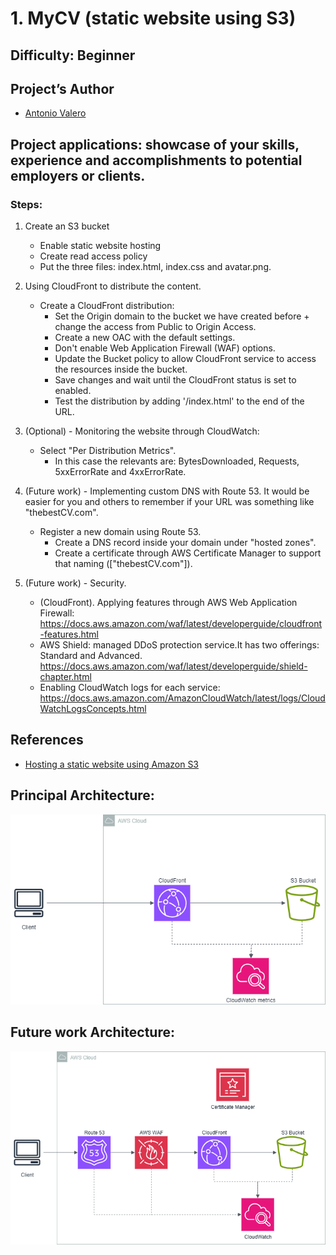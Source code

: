 # 1. MyCV (static website using S3)
 
## Difficulty: Beginner

## Project’s Author 
* [Antonio Valero](https://www.linkedin.com/in/avalero89/) 

 
## Project applications: showcase of your skills, experience and accomplishments to potential employers or clients. 
 

### Steps: 


1. Create an S3 bucket
    * Enable static website hosting
    * Create read access policy
    * Put the three files: index.html, index.css and avatar.png.


2. Using CloudFront to distribute the content.
    *   Create a CloudFront distribution:
        *   Set the Origin domain to the bucket we have created before + change the access from Public to Origin Access.
        *   Create a new OAC with the default settings.
        *   Don't enable Web Application Firewall (WAF) options.
        *   Update the Bucket policy to allow CloudFront service to access the resources inside the bucket.
        *   Save changes and wait until the CloudFront status is set to enabled.
        *   Test the distribution by adding '/index.html' to the end of the URL.


3. (Optional) - Monitoring the website through CloudWatch:
    *   Select "Per Distribution Metrics".
        *   In this case the relevants are: BytesDownloaded, Requests, 5xxErrorRate and 4xxErrorRate.
                            

4. (Future work) - Implementing custom DNS with Route 53. It would be easier for you and others to remember if your URL was something like "thebestCV.com".
    *   Register a new domain using Route 53.
        *   Create a DNS record inside your domain under "hosted zones".
        *   Create a certificate through AWS Certificate Manager to support that naming (["thebestCV.com"]).
          
6. (Future work) - Security.
    *   (CloudFront). Applying features through AWS Web Application Firewall: https://docs.aws.amazon.com/waf/latest/developerguide/cloudfront-features.html
    *   AWS Shield: managed DDoS protection service.It has two offerings: Standard and Advanced. https://docs.aws.amazon.com/waf/latest/developerguide/shield-chapter.html
    *   Enabling CloudWatch logs for each service: https://docs.aws.amazon.com/AmazonCloudWatch/latest/logs/CloudWatchLogsConcepts.html
 


## References 
* [Hosting a static website using Amazon S3](https://docs.aws.amazon.com/AmazonS3/latest/userguide/WebsiteHosting.html)
 

## Principal Architecture:

![principal_arch](https://github.com/valerokucloud/aws_portfolio/blob/main/Beginner/principal_arch.png)


## Future work Architecture:

![Final_arch](https://github.com/valerokucloud/aws_portfolio/blob/main/Beginner/Final_arch.png)
